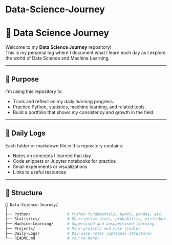 # Data-Science-Journey

# 📘 Data Science Journey

Welcome to my **Data Science Journey** repository!  
This is my personal log where I document what I learn each day as I explore the world of Data Science and Machine Learning.

---

## 🚀 Purpose

I'm using this repository to:
- Track and reflect on my daily learning progress.
- Practice Python, statistics, machine learning, and related tools.
- Build a portfolio that shows my consistency and growth in the field.

---

## 📅 Daily Logs

Each folder or markdown file in this repository contains:
- Notes on concepts I learned that day
- Code snippets or Jupyter notebooks for practice
- Small experiments or visualizations
- Links to useful resources

---

## 📂 Structure

```bash
📁 Data-Science-Journey/
│
├── Python/                # Python fundamentals, NumPy, pandas, etc.
├── Statistics/            # Descriptive stats, probability, distributions
├── Machine-Learning/      # Supervised and unsupervised learning
├── Projects/              # Mini-projects and case studies
├── Daily-Logs/            # Day-wise notes (optional structure)
└── README.md              # You're here!
